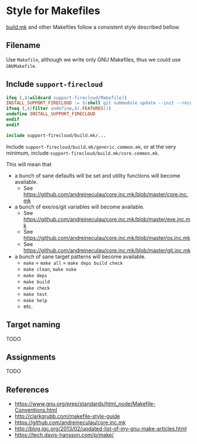 # Style for Makefiles

[build.mk](../build.mk) and other Makefiles follow a consistent style described bellow.


## Filename

Use `Makefile`, although we write only GNU Makefiles, thus we could use `GNUMakefile`.


## Include `support-firecloud`

``` Makefile
ifeq (,$(wildcard support-firecloud/Makefile))
INSTALL_SUPPORT_FIRECLOUD := $(shell git submodule update --init --recursive support-firecloud)
ifneq (,$(filter undefine,$(.FEATURES)))
undefine INSTALL_SUPPORT_FIRECLOUD
endif
endif

include support-firecloud/build.mk/...
```

Include `support-firecloud/build.mk/generic.common.mk`,
or at the very minimum, include `support-firecloud/build.mk/core.common.mk`.

This will mean that

* a bunch of sane defaults will be set and utility functions will become available.
  * See https://github.com/andreineculau/core.inc.mk/blob/master/core.inc.mk
* a bunch of exe/os/git variables will become available.
  * See https://github.com/andreineculau/core.inc.mk/blob/master/exe.inc.mk
  * See https://github.com/andreineculau/core.inc.mk/blob/master/os.inc.mk
  * See https://github.com/andreineculau/core.inc.mk/blob/master/git.inc.mk
* a bunch of sane target patterns will become available.
  * `make` = `make all` = `make deps build check`
  * `make clean`, `make nuke`
  * `make deps`
  * `make build`
  * `make check`
  * `make test`
  * `make help`
  * etc.


## Target naming

TODO


## Assignments

TODO


## References

* https://www.gnu.org/prep/standards/html_node/Makefile-Conventions.html
* http://clarkgrubb.com/makefile-style-guide
* https://github.com/andreineculau/core.inc.mk
* http://blog.jgc.org/2013/02/updated-list-of-my-gnu-make-articles.html
* https://tech.davis-hansson.com/p/make/
